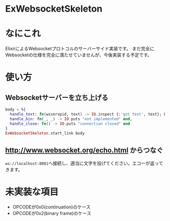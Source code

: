 ExWebsocketSkeleton
===================

# なにこれ
ElixirによるWebsocketプロトコルのサーバーサイド実装です。
まだ完全にWebsocketの仕様を完全に満たせていませんが、今後実装する予定です。

# 使い方

## Websocketサーバーを立ち上げる
```elixir
body = %{
  handle_text: fn(wsservpid, text) -> IO.inspect {:'got text', text}; ExWebsocketSkeleton.send_text(wsservpid, text) end,
  handle_bin: fn(_, _) -> IO.puts "not implemented" end,
  handle_close: fn() -> IO.puts "connection closed" end
}
ExWebsocketSkeleton.start_link body
```

## http://www.websocket.org/echo.html からつなぐ
`ws://localhost:8081`へ接続し、適当に文字を投げてください。エコーが返ってきます。

# 未実装な項目
- OPCODEが0x0(continuation)のケース
- OPCODEが0x2(binary frame)のケース
